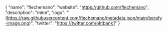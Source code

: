 {
  "name": "flechemano",
  "website": "https://github.com/flechemano",
  "description": "mine",
  "logo": "(https://raw.githubusercontent.com/flechemano/metadata.json/main/berafy-image.png)",
  "twitter": "https://twitter.com/oktbank1"
}
